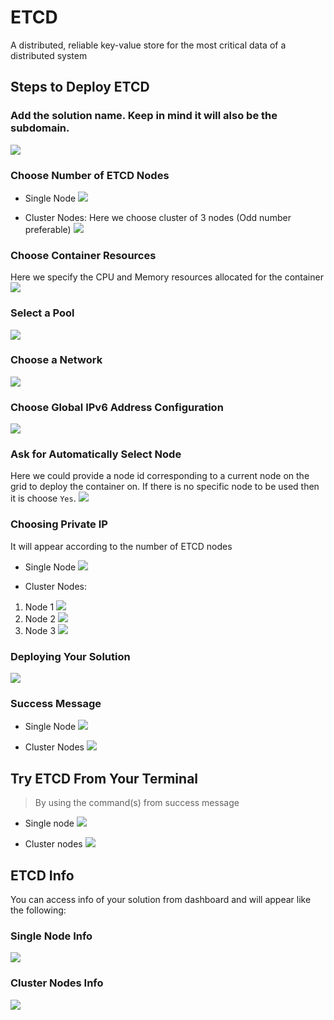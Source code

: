 # ETCD
A distributed, reliable key-value store for the most critical data of a distributed system

## Steps to Deploy ETCD

### Add the solution name. Keep in mind it will also be the subdomain.
![](./img/Single_ETCD/01.png)

### Choose Number of ETCD Nodes
- Single Node 
![](./img/Single_ETCD/02.png)

- Cluster Nodes: Here we choose cluster of 3 nodes (Odd number preferable)
![](./img/Cluster_ETCD/02.png)

### Choose Container Resources
Here we specify the CPU and Memory resources allocated for the container
![](./img/Single_ETCD/03.png)

### Select a Pool
![](./img/Single_ETCD/04.png)

### Choose a Network
![](./img/Single_ETCD/05.png)

### Choose Global IPv6 Address Configuration
![](./img/Single_ETCD/06.png)

### Ask for Automatically Select Node
Here we could provide a node id corresponding to a current node on the grid to deploy the container on. If there is no specific node to be used then it is choose `Yes`.
![](./img/Single_ETCD/07.png)

### Choosing Private IP

It will appear according to the number of ETCD nodes

- Single Node
![](./img/Single_ETCD/08.png)

- Cluster Nodes:
1. Node 1
![](./img/Cluster_ETCD/08_1.png)
2. Node 2
![](./img/Cluster_ETCD/08_2.png)
3. Node 3
![](./img/Cluster_ETCD/08_3.png)

### Deploying Your Solution
![](./img/Single_ETCD/09.png)

### Success Message

- Single Node
![](./img/Single_ETCD/10.png)

- Cluster Nodes
![](./img/Cluster_ETCD/10.png)

## Try ETCD From Your Terminal

> By using the command(s) from success message

- Single node
![](./img/Single_ETCD/11.png)

- Cluster nodes
![](./img/Cluster_ETCD/11.png)

## ETCD Info

You can access info of your solution from dashboard and will appear like the following:

### Single Node Info
![](./img/Single_ETCD/12.png)

### Cluster Nodes Info
![](./img/Cluster_ETCD/12.png)